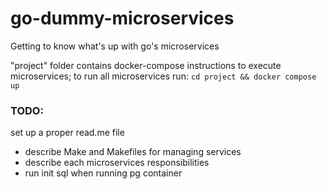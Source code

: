 # go-dummy-microservices
Getting to know what's up with go's microservices


"project" folder contains docker-compose instructions to execute microservices;
to run all microservices run: ``cd project && docker compose up``

### TODO:

set up a proper read.me file

- describe Make and Makefiles for managing services
- describe each microservices responsibilities
- run init sql when running pg container


